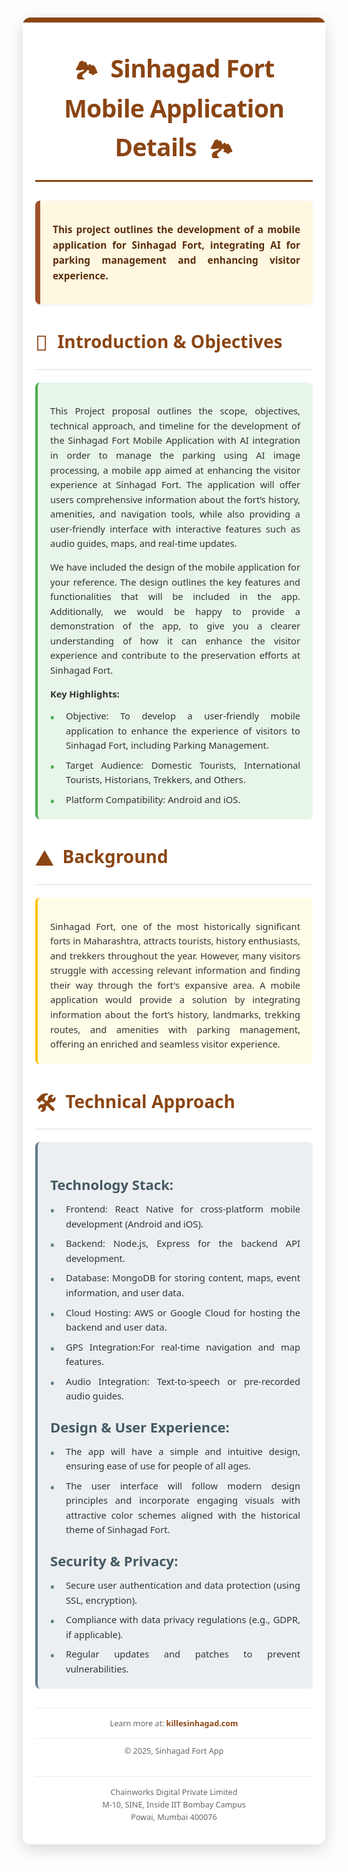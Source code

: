 <div style="font-family: 'Segoe UI', Tahoma, Geneva, Verdana, sans-serif; line-height: 1.6; color: #333; margin: 10px auto; padding: 20px; background-color: #ffffff; border-radius: 12px; box-shadow: rgba(0, 0, 0, 0.15) 0px 8px 24px; max-width: 900px; width: calc(100% - 20px); box-sizing: border-box; overflow: hidden; position: relative;">
<style>
@media (max-width: 768px) {
div[style*="max-width: 900px"] {
padding: 15px !important;
width: calc(100% - 10px) !important;
margin: 5px auto !important;
}
h1[style*="font-size: 2.8em"] {
font-size: 1.8em !important;
margin-top: 20px !important;
margin-bottom: 20px !important;
padding-bottom: 10px !important;
}
h2[style*="font-size: 2em"] {
font-size: 1.5em !important;
margin-top: 30px !important;
margin-bottom: 15px !important;
padding-bottom: 10px !important;
}
h3[style*="font-size: 1.5em"] {
font-size: 1.2em !important;
margin-bottom: 10px !important;
}
div[style*="font-size: 1.1em"], div[style*="font-size: 1.05em"], div[style*="font-size: 1.0em"] {
font-size: 0.95em !important;
padding: 15px !important;
}
p, ul, li {
font-size: 0.95em !important;
line-height: 1.5 !important;
}
ul[style*="list-style: none"] li {
padding-left: 20px !important;
}
ul[style*="list-style: none"] li span {
font-size: 1em !important;
}
}
</style>
<div style="position: absolute; top: 0; left: 0; width: 100%; height: 8px; background-color: #8B4513; border-top-left-radius: 12px; border-top-right-radius: 12px;"></div>
<h1 style="font-size: 2.8em; text-align: center; margin-top: 30px; margin-bottom: 30px; color: #8B4513; border-bottom: 3px solid #8B4513; padding-bottom: 20px; display: block; width: fit-content; margin-left: auto; margin-right: auto; font-weight: 700; letter-spacing: -0.8px;">
<span style="vertical-align: middle; font-size: 0.9em; margin-right: 10px;">🏞️</span> Sinhagad Fort Mobile Application Details <span style="vertical-align: middle; font-size: 0.9em; margin-left: 10px;">🏞️</span>
</h1>
<div style="font-size: 1.1em; text-align: justify; margin-bottom: 30px; background-color: #fff8e1; padding: 20px; border-left: 8px solid #A0522D; border-radius: 8px; box-shadow: rgba(0, 0, 0, 0.05) 0px 2px 8px;">
<p style="margin-bottom: 0.8em; font-weight: 600; color: #5A2D0C;">
This project outlines the development of a mobile application for Sinhagad Fort, integrating AI for parking management and enhancing visitor experience.
</p>
</div>

<h2 style="font-size: 2em; color: #8B4513; margin-top: 35px; margin-bottom: 20px; border-bottom: 1px solid #ddd; padding-bottom: 15px; font-weight: 600;">
<span style="font-size: 1.2em; vertical-align: middle; margin-right: 8px;">📜</span> Introduction & Objectives
</h2>
<div style="font-size: 1.05em; text-align: justify; margin-bottom: 30px; padding-left: 15px; border-left: 4px solid #4CAF50; background-color: #e8f5e9; border-radius: 8px; padding: 20px;">
<p style="margin-bottom: 1em;">
This Project proposal outlines the scope, objectives, technical approach, and timeline for the development of the Sinhagad Fort Mobile Application with AI integration in order to manage the parking using AI image processing, a mobile app aimed at enhancing the visitor experience at Sinhagad Fort. The application will offer users comprehensive information about the fort’s history, amenities, and navigation tools, while also providing a user-friendly interface with interactive features such as audio guides, maps, and real-time updates.
</p>
<p style="margin-bottom: 1em;">
We have included the design of the mobile application for your reference. The design outlines the key features and functionalities that will be included in the app. Additionally, we would be happy to provide a demonstration of the app, to give you a clearer understanding of how it can enhance the visitor experience and contribute to the preservation efforts at Sinhagad Fort.
</p>
<p style="margin-bottom: 0.8em; font-weight: 600;">Key Highlights:</p>
<ul style="list-style: none; padding-left: 0; margin: 0;">
<li style="margin-bottom: 8px; position: relative; padding-left: 25px;"><span style="position: absolute; left: 0; color: #4CAF50; font-weight: bold; font-size: 1.2em;">•</span> Objective: To develop a user-friendly mobile application to enhance the experience of visitors to Sinhagad Fort, including Parking Management.</li>
<li style="margin-bottom: 8px; position: relative; padding-left: 25px;"><span style="position: absolute; left: 0; color: #4CAF50; font-weight: bold; font-size: 1.2em;">•</span> Target Audience: Domestic Tourists, International Tourists, Historians, Trekkers, and Others.</li>
<li style="margin-bottom: 0; position: relative; padding-left: 25px;"><span style="position: absolute; left: 0; color: #4CAF50; font-weight: bold; font-size: 1.2em;">•</span> Platform Compatibility: Android and iOS.</li>
</ul>
</div>

<h2 style="font-size: 2em; color: #8B4513; margin-top: 35px; margin-bottom: 20px; border-bottom: 1px solid #ddd; padding-bottom: 15px; font-weight: 600;">
<span style="font-size: 1.2em; vertical-align: middle; margin-right: 8px;">⛰️</span> Background
</h2>
<div style="font-size: 1.05em; text-align: justify; margin-bottom: 30px; padding-left: 15px; border-left: 4px solid #FFC107; background-color: #fffde7; border-radius: 8px; padding: 20px;">
<p style="margin-bottom: 0;">
Sinhagad Fort, one of the most historically significant forts in Maharashtra, attracts tourists, history enthusiasts, and trekkers throughout the year. However, many visitors struggle with accessing relevant information and finding their way through the fort's expansive area. A mobile application would provide a solution by integrating information about the fort’s history, landmarks, trekking routes, and amenities with parking management, offering an enriched and seamless visitor experience.
</p>
</div>

<h2 style="font-size: 2em; color: #8B4513; margin-top: 35px; margin-bottom: 20px; border-bottom: 1px solid #ddd; padding-bottom: 15px; font-weight: 600;">
<span style="font-size: 1.2em; vertical-align: middle; margin-right: 8px;">🛠️</span> Technical Approach
</h2>
<div style="font-size: 1.05em; text-align: justify; margin-bottom: 30px; padding-left: 15px; border-left: 4px solid #607D8B; background-color: #eceff1; border-radius: 8px; padding: 20px;">
<h3 style="font-size: 1.5em; color: #455A64; margin-bottom: 10px; font-weight: 600;">Technology Stack:</h3>
<ul style="list-style: none; padding-left: 0; margin: 0;">
<li style="margin-bottom: 8px; position: relative; padding-left: 25px;"><span style="position: absolute; left: 0; color: #607D8B; font-weight: bold; font-size: 1.2em;">•</span> Frontend: React Native for cross-platform mobile development (Android and iOS).</li>
<li style="margin-bottom: 8px; position: relative; padding-left: 25px;"><span style="position: absolute; left: 0; color: #607D8B; font-weight: bold; font-size: 1.2em;">•</span> Backend: Node.js, Express for the backend API development.</li>
<li style="margin-bottom: 8px; position: relative; padding-left: 25px;"><span style="position: absolute; left: 0; color: #607D8B; font-weight: bold; font-size: 1.2em;">•</span> Database: MongoDB for storing content, maps, event information, and user data.</li>
<li style="margin-bottom: 8px; position: relative; padding-left: 25px;"><span style="position: absolute; left: 0; color: #607D8B; font-weight: bold; font-size: 1.2em;">•</span> Cloud Hosting: AWS or Google Cloud for hosting the backend and user data.</li>
<li style="margin-bottom: 8px; position: relative; padding-left: 25px;"><span style="position: absolute; left: 0; color: #607D8B; font-weight: bold; font-size: 1.2em;">•</span> GPS Integration:For real-time navigation and map features.</li>
<li style="margin-bottom: 0; position: relative; padding-left: 25px;"><span style="position: absolute; left: 0; color: #607D8B; font-weight: bold; font-size: 1.2em;">•</span> Audio Integration: Text-to-speech or pre-recorded audio guides.</li>
</ul>
<h3 style="font-size: 1.5em; color: #455A64; margin-top: 20px; margin-bottom: 10px; font-weight: 600;">Design & User Experience:</h3>
<ul style="list-style: none; padding-left: 0; margin: 0;">
<li style="margin-bottom: 8px; position: relative; padding-left: 25px;"><span style="position: absolute; left: 0; color: #607D8B; font-weight: bold; font-size: 1.2em;">•</span> The app will have a simple and intuitive design, ensuring ease of use for people of all ages.</li>
<li style="margin-bottom: 0; position: relative; padding-left: 25px;"><span style="position: absolute; left: 0; color: #607D8B; font-weight: bold; font-size: 1.2em;">•</span> The user interface will follow modern design principles and incorporate engaging visuals with attractive color schemes aligned with the historical theme of Sinhagad Fort.</li>
</ul>
<h3 style="font-size: 1.5em; color: #455A64; margin-top: 20px; margin-bottom: 10px; font-weight: 600;">Security & Privacy:</h3>
<ul style="list-style: none; padding-left: 0; margin: 0;">
<li style="margin-bottom: 8px; position: relative; padding-left: 25px;"><span style="position: absolute; left: 0; color: #607D8B; font-weight: bold; font-size: 1.2em;">•</span> Secure user authentication and data protection (using SSL, encryption).</li>
<li style="margin-bottom: 8px; position: relative; padding-left: 25px;"><span style="position: absolute; left: 0; color: #607D8B; font-weight: bold; font-size: 1.2em;">•</span> Compliance with data privacy regulations (e.g., GDPR, if applicable).</li>
<li style="margin-bottom: 0; position: relative; padding-left: 25px;"><span style="position: absolute; left: 0; color: #607D8B; font-weight: bold; font-size: 1.2em;">•</span> Regular updates and patches to prevent vulnerabilities.</li>
</ul>
</div>

<p style="text-align: center; font-size: 0.9em; color: #666; margin-top: 30px; padding-top: 15px; border-top: 1px solid #eee;">
Learn more at: <a href="http://killesinhagad.com/" style="color: #8B4513; text-decoration: none; font-weight: 600;">killesinhagad.com</a>
</p>
<p style="text-align: center; font-size: 0.9em; color: #666; margin-top: 10px; padding-top: 10px; border-top: 1px solid #eee;">
© 2025, Sinhagad Fort App
</p>
<p style="text-align: center; font-size: 0.9em; color: #666; margin-top: 30px; padding-top: 15px; border-top: 1px solid #eee;">
Chainworks Digital Private Limited<br>
M-10, SINE, Inside IIT Bombay Campus<br>
Powai, Mumbai 400076
</p>
</div>